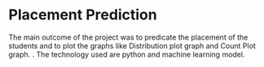 # Placement Prediction 
The main outcome of the project was to predicate the placement of the students and to plot the graphs like Distribution plot graph and Count Plot graph.
. The technology used are python and machine learning model.
